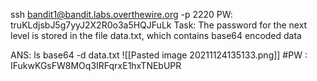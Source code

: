 ssh bandit1@bandit.labs.overthewire.org -p 2220 PW: truKLdjsbJ5g7yyJ2X2R0o3a5HQJFuLk
Task: The password for the next level is stored in the file data.txt, which contains base64 encoded data

ANS:
ls
base64 -d data.txt
![[Pasted image 20211124135133.png]]
#PW : IFukwKGsFW8MOq3IRFqrxE1hxTNEbUPR
